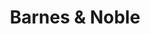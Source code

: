 ---
title: "Barnes & Noble"
url: /albuquerque/barnes-and-noble-ellison-road-northwest/
shop: books
---